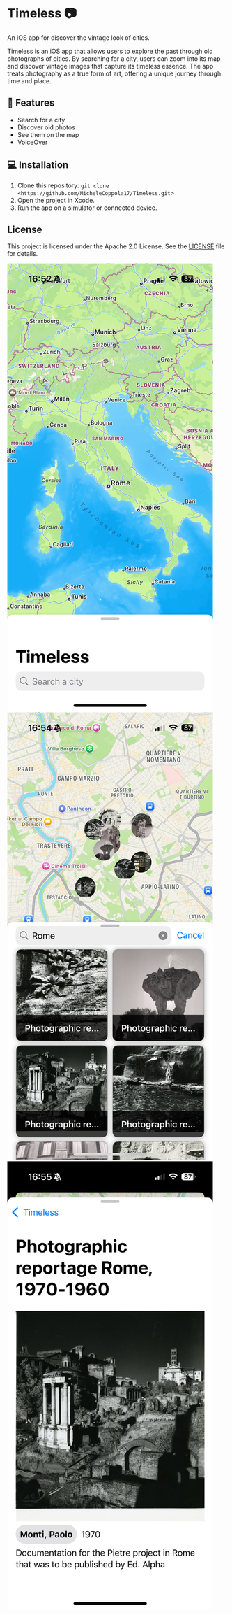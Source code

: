 # Timeless 📷
An iOS app for discover the vintage look of cities.

Timeless is an iOS app that allows users to explore the past through old photographs of cities. By searching for a city, users can zoom into its map and discover vintage images that capture its timeless essence. The app treats photography as a true form of art, offering a unique journey through time and place.

## 🚀 Features
- Search for a city
- Discover old photos
- See them on the map
- VoiceOver

## 💻 Installation
1. Clone this repository: `git clone <https://github.com/MicheleCoppola17/Timeless.git`>
2. Open the project in Xcode.
3. Run the app on a simulator or connected device.

## License
This project is licensed under the Apache 2.0 License. See the [LICENSE](LICENSE) file for details.

![App Screenshot](TimelessScreenshot1.PNG)
![App Screenshot](TimelessScreenshot2.PNG)
![App Screenshot](TimelessScreenshot3.PNG)
